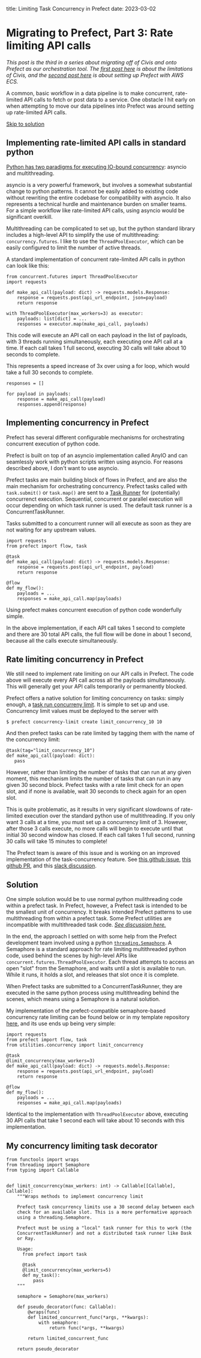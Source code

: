 title: Limiting Task Concurrency in Prefect
date: 2023-03-02

# Migrating to Prefect, Part 3: Rate limiting API calls

*This post is the third in a series about migrating off of Civis and
onto Prefect as our orchestration tool. The [first post here]() is
about the limitations of Civis, and the [second post here]() is about
setting up Prefect with AWS ECS.*

A common, basic workflow in a data pipeline is to make concurrent,
rate-limited API calls to fetch or post data to a service.
One obstacle I hit early on when attempting to move our data pipelines
into Prefect was around setting up rate-limited API calls.

[Skip to solution](#solution)

## Implementing rate-limited API calls in standard python

[Python has two paradigms for executing IO-bound concurrency](https://realpython.com/python-concurrency/#when-is-concurrency-useful): asyncio
and multithreading.

asyncio is a very powerful framework, but involves a somewhat
substantial change to python patterns. It cannot be easily added to
existing code without rewriting the entire codebase for compatibility
with asyncio. It also represents a technical hurdle and maintenance
burden on smaller teams. For a simple workflow like rate-limited API
calls, using asyncio would be significant overkill.

Multithreading can be complicated to set up, but the python standard
library includes a high-level API to simplify the use of
multithreading: `concurrency.futures`. I like to use the
`ThreadPoolExecutor`, which can be easily configured to limit the
number of active threads. 

A standard implementation of concurrent rate-limited API calls in
python can look like this:

```
from concurrent.futures import ThreadPoolExecutor
import requests

def make_api_call(payload: dict) -> requests.models.Response:
    response = requests.post(api_url_endpoint, json=payload)
	return response

with ThreadPoolExecutor(max_workers=3) as executor:
    payloads: list[dict] = ...
    responses = executor.map(make_api_call, payloads)
```

This code will execute an API call on each payload in the list of
payloads, with 3 threads running simultaneously, each executing one
API call at a time. If each call takes 1 full second, executing 30
calls will take about 10 seconds to complete.

This represents a speed increase of 3x over using a for loop, which
would take a full 30 seconds to complete. 

```
responses = []

for payload in payloads:
    response = make_api_call(payload)
	responses.append(response)
```

## Implementing concurrency in Prefect

Prefect has several different configurable mechanisms for
orchestrating concurrent execution of python code.

Prefect is built on top of an asyncio implementation called AnyIO and
can seamlessly work with python scripts written using asyncio. For
reasons described above, I don't want to use asyncio.

Prefect tasks are main building block of flows in Prefect, and are
also the main mechanism for orchestrating concurrency. Prefect tasks
called with `task.submit()` or `task.map()` are sent to a [Task Runner](https://docs.prefect.io/concepts/task-runners/)
for (potentially) concurrenct execution. Sequential, concurrent or parallel
execution will occur depending on which task runner is used. The
default task runner is a ConcurrentTaskRunner.

Tasks submitted to a concurrent runner will all execute as soon as
they are not waiting for any upstream values.

```
import requests
from prefect import flow, task

@task
def make_api_call(payload: dict) -> requests.models.Response:
    response = requests.post(api_url_endpoint, payload)
	return response
	
@flow
def my_flow():
    payloads = ...
	responses = make_api_call.map(payloads)
```

Using prefect makes concurrent execution of python code wonderfully
simple.

In the above implementation, if each API call takes 1 second to
complete and there are 30 total API calls, the full flow will be done
in about 1 second, because all the calls execute simultaneously.

## Rate limiting concurrency in Prefect

We still need to implement rate limiting on our API calls in
Prefect. The code above will execute every API call across all the
payloads simultaneously. This will generally get your API calls
temporarily or permanently blocked.

Prefect offers a native solution for limiting concurrency on tasks:
simply enough, a [task run concurreny limit](https://docs.prefect.io/concepts/tasks/#task-run-concurrency-limits). It is simple to set up and
use. Concurrency limit values must be deployed to the server with

```
$ prefect concurrency-limit create limit_concurrency_10 10
```

And then prefect tasks can be rate limited by tagging them with the
name of the concurrency limit:

```
@task(tag="limit_concurrency_10")
def make_api_call(payload: dict):
   pass
```

However, rather than limiting the number of tasks that can run at any
given moment, this mechanism limits the number of tasks that can run
in any given 30 second block. Prefect tasks with a rate limit check
for an open slot, and if none is available, wait 30 seconds to check
again for an open slot. 

This is quite problematic, as it results in very significant slowdowns
of rate-limited execution over the standard python use of
multithreading. If you only want 3 calls at a time, you must set up a
concurrency limit of 3. However, after those 3 calls execute, no more
calls will begin to execute until that initial 30 second window has
closed. If each call takes 1 full second, running 30 calls will take
15 minutes to complete!

The Prefect team is aware of this issue and is working on an improved
implementation of the task-concurrency feature. See [this github issue](https://github.com/PrefectHQ/prefect/issues/8873),
[this github PR](https://github.com/PrefectHQ/prefect/pull/7013), and this [slack discussion](https://prefect-community.slack.com/archives/C03D12VV4NN/p1677533662427229).

## Solution

One simple solution would be to use normal python mulithreading code
within a prefect task. In Prefect, however, a Prefect task is intended
to be the smallest unit of concurrency. It breaks intended Prefect
patterns to use multithreading from within a prefect task. Some Prefect
utilities are incompatible with multithreaded task code. [*See
discussion here.*](https://github.com/PrefectHQ/prefect/issues/8652)

In the end, the approach I settled on with some help from the Prefect
development team involved using a python [`threading.Semaphore`](https://superfastpython.com/thread-semaphore/). A
Semaphore is a standard approach for rate limiting multithreaded python
code, used behind the scenes by high-level APIs like
`concurrent.futures.ThreadPoolExecutor`. Each thread attempts to access
an open "slot" from the Semaphore, and waits until a slot is available
to run. While it runs, it holds a slot, and releases that slot once it
is complete.

When Prefect tasks are submitted to a ConcurrentTaskRunner, they are
executed in the same python process using multithreading behind the
scenes, which means using a Semaphore is a natural solution.

My implementation of the prefect-compatible semaphore-based
concurrency rate limiting can be found below or in my template
repository [here](https://github.com/austinweisgrau/prefect-ecs-template/blob/main/utilities/concurrency.py), and its use ends up being very simple:

```
import requests
from prefect import flow, task
from utilities.concurrency import limit_concurrency

@task
@limit_concurrency(max_workers=3)
def make_api_call(payload: dict) -> requests.models.Response:
    response = requests.post(api_url_endpoint, payload)
	return response
	
@flow
def my_flow():
    payloads = ...
	responses = make_api_call.map(payloads)
```

Identical to the implementation with `ThreadPoolExecutor` above,
executing 30 API calls that take 1 second each will take about 10
seconds with this implementation.

## My concurrency limiting task decorator

```
from functools import wraps
from threading import Semaphore
from typing import Callable


def limit_concurrency(max_workers: int) -> Callable[[Callable], Callable]:
    """Wraps methods to implement concurrency limit
	
    Prefect task concurrency limits use a 30 second delay between each
    check for an available slot. This is a more performative approach
    using a threading.Semaphore.
	
    Prefect must be using a "local" task runner for this to work (the
    ConcurrentTaskRunner) and not a distributed task runner like Dask
    or Ray.
	
	Usage:
	  from prefect import task
	  
	  @task
	  @limit_concurrency(max_workers=5)
	  def my_task():
  	      pass
    """

    semaphore = Semaphore(max_workers)

    def pseudo_decorator(func: Callable):
        @wraps(func)
        def limited_concurrent_func(*args, **kwargs):
            with semaphore:
                return func(*args, **kwargs)

        return limited_concurrent_func

    return pseudo_decorator
```
